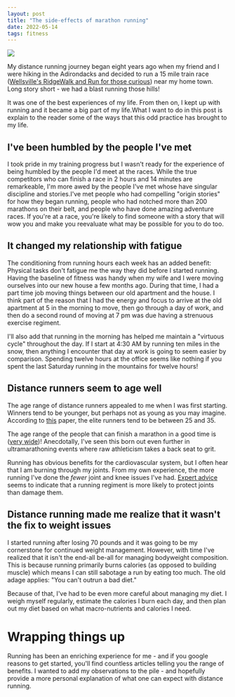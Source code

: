 ```yaml
---
layout: post
title: "The side-effects of marathon running"
date: 2022-05-14
tags: fitness
---
```

 
![](https://raw.githubusercontent.com/poc1673/petercaya.com/main/marathonstart2.png)

My distance running journey began eight years ago when my friend and I were hiking in the Adirondacks and decided to run a 15 mile train race ([Wellsville's RidgeWalk and Run for those curious](http://www.ridgewalk.com/)) near my home town. Long story short - we had a blast running those hills! 

 
It was one of the best experiences of my life. From then on, I kept up with running and it became a big part of my life.What I want to do in this post is explain to the reader some of the ways that this odd practice has brought to my life.

## I've been humbled by the people I've met
I took pride in my training progress but I wasn't ready for the experience of being humbled by the people I'd meet at the races. While the true competitors who can finish a race in 2 hours and 14 minutes are remarkeable, I'm more awed by the people I've met whose have singular discipline and stories.I've met people who had compelling "origin stories" for how they began running, people who had notched more than 200 marathons on their belt, and people who have done amazing adventure races. If you're at a race, you're likely to find someone with a story that will wow you and make you reevaluate what may be possible for you to do too. 

## It changed my relationship with fatigue

The conditioning from running hours each week has an added benefit: Physical tasks don't fatigue me the way they did before I started running. Having the baseline of fitness was handy when my wife and I were moving ourselves into our new house a few months ago. During that time, I had a part time job moving things between our old apartment and the house. I think part of the reason that I had the energy and focus to arrive at the old apartment at 5 in the morning to move, then go through a day of work, and then do a second round of moving at 7 pm was due having a strenuous exercise regiment. 

I'll also add that running in the morning has helped me maintain a "virtuous cycle" throughout the day. If I start at 4:30 AM by running ten miles in the snow, then anything I encounter that day at work is going to seem easier by comparison. Spending twelve hours at the office seems like nothing if you spent the last Saturday running in the mountains for twelve hours!

## Distance runners seem to age well 
The age range of distance runners appealed to me when I was first starting. Winners tend to be younger, but perhaps not as young as you may imagine. According to [this](https://www.researchgate.net/publication/6363528_Marathon_runners_-_How_do_they_age) paper, the elite runners tend to be between 25 and 35. 

The age range of the people that can finish a marathon in a good time is ([very wide](https://www.meteor.run/running-event/summary/Marathon))! Anecdotally, I've seen this born out even further in ultramarathoning events where raw athleticism takes a back seat to grit. 

Running has obvious benefits for the cardiovascular system, but I often hear that I am burning through my joints. From my own experience, the more running I've done the *fewer* joint and knee issues I've had. [Expert advice](https://www.runnersworld.com/uk/health/injury/a775718/what-all-runners-need-to-know-about-joint-health/) seems to indicate that a running regiment is more likely to protect joints than damage them. 


## Distance running made me realize that it wasn't the fix to weight issues
I started running after losing 70 pounds and it was going to be my cornerstone for continued weight management. However, with time I've realized that it isn't the end-all be-all for managing bodyweight composition. This is because running primarily burns calories (as opposed to building muscle) which means I can still sabotage a run by eating too much. The old adage applies: "You can't outrun a bad diet." 

Because of that, I've had to be even more careful about managing my diet. I weigh myself regularly, estimate the calories I burn each day, and then plan out my diet based on what macro-nutrients and calories I need. 

# Wrapping things up

Running has been an enriching experience for me - and if you google reasons to get started, you'll find countless articles telling you the range of benefits. I wanted to add my observations to the pile - and hopefully provide a more personal explanation of what one can expect with distance running.